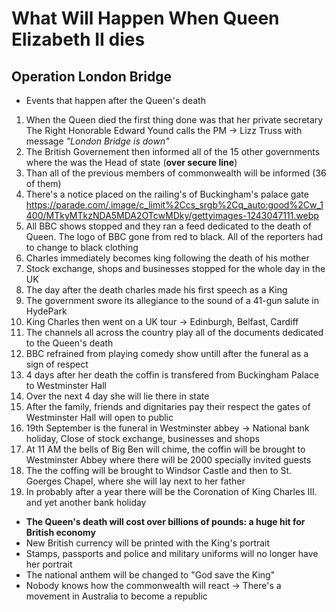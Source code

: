 # What Will Happen When Queen Elizabeth II dies
## Operation London Bridge
- Events that happen after the Queen's death
1. When the Queen died the first thing done was that her private secretary
The Right Honorable Edward Yound calls the PM -> Lizz Truss with message
*"London Bridge is down"*
2. The British Governement then informed all of the 15 other governments where the was the Head of state (**over secure line**)
3. Than all of the previous members of commonwealth will be informed (36 of them)
4. There's a notice placed on the railing's of Buckingham's palace gate
https://parade.com/.image/c_limit%2Ccs_srgb%2Cq_auto:good%2Cw_1400/MTkyMTkzNDA5MDA2OTcwMDky/gettyimages-1243047111.webp
5. All BBC shows stopped and they ran a feed dedicated to the death of Queen.
The logo of BBC gone from red to black. All of the reporters had to change to black clothing
6. Charles immediately becomes king following the death of his mother
7. Stock exchange, shops and businesses stopped for the whole day in the UK
8. The day after the death charles made his first speech as a King
9. The government swore its allegiance to the sound of a 41-gun salute in HydePark
10. King Charles then went on a UK tour -> Edinburgh, Belfast, Cardiff
11. The channels all across the country play all of the documents dedicated to the Queen's death
12. BBC refrained from playing comedy show untill after the funeral as a sign of respect
13. 4 days after her death the coffin is transfered from Buckingham Palace to Westminster Hall
14. Over the next 4 day she will lie there in state
15. After the family, friends and dignitaries pay their respect the gates of Westminster Hall will
open to public
16. 19th September is the funeral in Westminster abbey
-> National bank holiday, Close of stock exchange, businesses and shops
17. At 11 AM the bells of Big Ben will chime, the coffin will be brought to Westminster Abbey 
where there will be 2000 specially invited guests
18. The the coffing will be brought to Windsor Castle and then to St. Goerges Chapel, where she will
lay next to her father
19. In probably after a year there will be the Coronation of King Charles III. and yet another bank holiday

- **The Queen's death will cost over billions of pounds: a huge hit for British economy**
- New British currency will be printed with the King's portrait
- Stamps, passports and police and military uniforms will no longer have her portrait
- The national anthem will be changed to "God save the King"
- Nobody knows how the commonwealth will react -> There's a movement in Australia to become a republic


